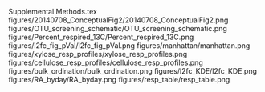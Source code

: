 Supplemental Methods.tex
figures/20140708_ConceptualFig2/20140708_ConceptualFig2.png
figures/OTU_screening_schematic/OTU_screening_schematic.png
figures/Percent_respired_13C/Percent_respired_13C.png
figures/l2fc_fig_pVal/l2fc_fig_pVal.png
figures/manhattan/manhattan.png
figures/xylose_resp_profiles/xylose_resp_profiles.png
figures/cellulose_resp_profiles/cellulose_resp_profiles.png
figures/bulk_ordination/bulk_ordination.png
figures/l2fc_KDE/l2fc_KDE.png
figures/RA_byday/RA_byday.png
figures/resp_table/resp_table.png
